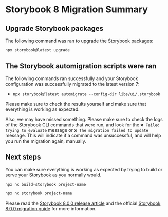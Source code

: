 # Storybook 8 Migration Summary

## Upgrade Storybook packages

The following command was ran to upgrade the Storybook packages:

```bash
npx storybook@latest upgrade
```

## The Storybook automigration scripts were ran

The following commands ran successfully and your Storybook configuration was successfully migrated to the latest version 7:

-  `npx storybook@latest automigrate --config-dir libs/ui/.storybook`

Please make sure to check the results yourself and make sure that everything is working as expected.

Also, we may have missed something. Please make sure to check the logs of the Storybook CLI commands that were run, and look for
the `❌ Failed trying to evaluate` message or `❌ The migration failed to update` message. This will indicate if a command was
unsuccessful, and will help you run the migration again, manually.

## Next steps

You can make sure everything is working as expected by trying
to build or serve your Storybook as you normally would.

```bash
npx nx build-storybook project-name
```

```bash
npx nx storybook project-name
```

Please read the [Storybook 8.0.0 release article](https://storybook.js.org/blog/storybook-8/) and the
official [Storybook 8.0.0 migration guide](https://storybook.js.org/docs/react/migration-guide)
for more information.
